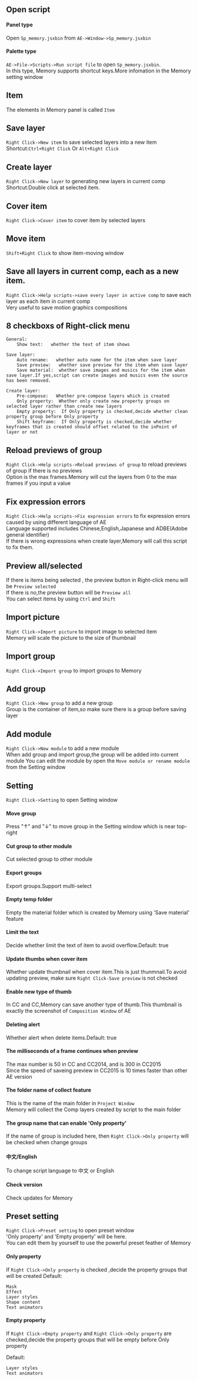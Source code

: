 ## Open script

#### Panel type
Open `Sp_memory.jsxbin` from `AE->Window->Sp_memory.jsxbin`

#### Palette type
`AE->File->Scripts->Run script file` to open `Sp_memory.jsxbin`.  
In this type, Memory supports shortcut keys.More infomation in the Memory setting window

## Item
The elements in Memory panel is called `Item`

## Save layer
`Right Click->New item` to save selected layers into a new item  
Shortcut:`Ctrl+Right Click` Or `Alt+Right Click`

## Create layer
`Right Click->New layer` to generating new layers in current comp  
Shortcut:Double click at selected item.

## Cover item
`Right Click->Cover item` to cover item by selected layers

## Move item
`Shift+Right Click` to show item-moving window

## Save all layers in current comp, each as a new item.
`Right Click->Help scripts->save every layer in active comp` to save each layer as each item in current comp  
Very useful to save motion graphics compositions

## 8 checkboxs of Right-click menu
```
General:
    Show text:   whether the text of item shows
    
Save layer:
    Auto rename:   whether auto name for the item when save layer
    Save preview:   whether save preview for the item when save layer
    Save material:  whether save images and musics for the item when save layer.If yes,script can create images and musics even the source has been removed.  
    
Create layer:
    Pre-compose:   Whether pre-compose layers which is created
    Only property:  Whether only create new property groups on selected layer rather than create new layers  
    Empty property:  If Only property is checked,decide whether clean property group before Only property  
    Shift keyframe:  If Only property is checked,decide whether keyframes that is created should offset related to the inPoint of layer or not  
```

## Reload previews of group
`Right Click->Help scripts->Reload previews of group` to reload previews of group if there is no previews  
Option is the max frames.Memory will cut the layers from 0 to the max frames if you input a value

## Fix expression errors
`Right Click->Help scripts->Fix expression errors` to fix expression errors caused by using different language of AE  
Language supported includes Chinese,English,Japanese and ADBE(Adobe general identifier)  
If there is wrong expressions when create layer,Memory will call this script to fix them.

## Preview all/selected
If there is items being selected , the preview button in Right-click menu will be `Preview selected`  
If there is no,the preview button will be `Preview all`  
You can select items by using `Ctrl` and `Shift`

## Import picture
`Right Click->Import picture` to import image to selected item  
Memory will scale the picture to the size of thumbnail

## Import group
`Right Click->Import group` to import groups to Memory

## Add group
`Right Click->New group` to add a new group  
Group is the container of item,so make sure there is a group before saving layer

## Add module
`Right Click->New module` to add a new module  
When add group and import group,the group will be added into current module
You can edit the module by open the `Move module or rename module` from the Setting window

## Setting
`Right Click->Setting` to open Setting window

#### Move group
Press "↑" and "↓" to move group in the Setting window which is near top-right 

#### Cut group to other module
Cut selected group to other module

#### Export groups
Export groups.Support multi-select

#### Empty temp folder
Empty the material folder which is created by Memory using 'Save material' feature

#### Limit the text
Decide whether limit the text of item to avoid overflow.Default: true

#### Update thumbs when cover item
Whether update thumbnail when cover item.This is just thunmnail.To avoid updating preview, make sure `Right Click-Save preview` is not checked

#### Enable new type of thumb
In CC and CC,Memory can save another type of thumb.This thumbnail is exactly the screenshot of `Composition Window` of AE

#### Deleting alert
Whether alert when delete items.Default: true

#### The milliseconds of a frame continues when preview
The max number is 50 in CC and CC2014, and is 300 in CC2015  
Since the speed of saveing preview in CC2015 is 10 times faster than other AE version

#### The folder name of collect feature
This is the name of the main folder in `Project Window`  
Memory will collect the Comp layers created by script to the main folder 

#### The group name that can enable 'Only property'
If the name of group is included here, then `Right Click->Only property` will be checked when change groups

#### 中文/English
To change script language to 中文 or English

#### Check version
Check updates for Memory

## Preset setting
`Right Click->Preset setting` to open preset window  
'Only property' and 'Empty property' will be here.  
You can edit them by yourself to use  the powerful preset feather of Memory

#### Only property
If `Right Click->Only property` is checked ,decide the property groups that will be created
Default:
```
Mask
Effect
Layer styles
Shape content
Text animators
```

#### Empty property
If `Right Click->Empty property` and `Right Click->Only property` are checked,decide the property groups that will be empty before Only property

Default:
```
Layer styles
Text animators
```






